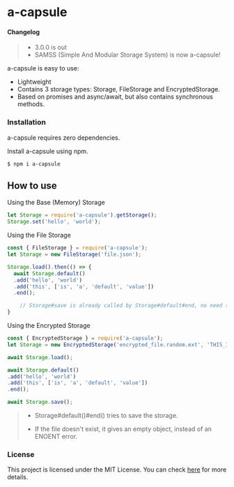 
# a-capsule

#### Changelog

> - 3.0.0 is out
> - SAMSS (Simple And Modular Storage System) is now a-capsule!

a-capsule is easy to use:

  - Lightweight
  - Contains 3 storage types: Storage, FileStorage and EncryptedStorage.
  - Based on promises and async/await, but also contains synchronous methods.

### Installation

a-capsule requires zero dependencies.

Install a-capsule using npm.

```sh
$ npm i a-capsule
```

## How to use

Using the Base (Memory) Storage
```js
let Storage = require('a-capsule').getStorage();
Storage.set('hello', 'world');
```
Using the File Storage
```js
const { FileStorage } = require('a-capsule');
let Storage = new FileStorage('file.json');

Storage.load().then(() => {
  await Storage.default()
  .add('hello', 'world')
  .add('this', ['is', 'a', 'default', 'value'])
  .end();

	// Storage#save is already called by Storage#default#end, no need to call it!
}
```

Using the Encrypted Storage
```js
const { EncryptedStorage } = require('a-capsule');
let Storage = new EncryptedStorage('encrypted_file.random.ext', 'THIS_IS_THE_PASSWORD', 'aes256');

await Storage.load();

await Storage.default()
.add('hello', 'world')
.add('this', ['is', 'a', 'default', 'value'])
.end();

await Storage.save();
```
> - Storage#default()#end() tries to save the storage.
>
> - If the file doesn't exist, it gives an empty object, instead of an ENOENT error.

### License

This project is licensed under the MIT License. You can check [here](https://www.opensource.org/licenses/mit-license.php) for more details.
